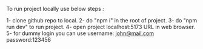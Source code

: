 To run project locally use below steps :

1- clone github repo to local.
2- do "npm i" in the root of project.
3- do "npm run dev" to run project.
4- open project localhost:5173 URL in web browser.
5- for dummy login you can use username: john@mail.com password:123456
